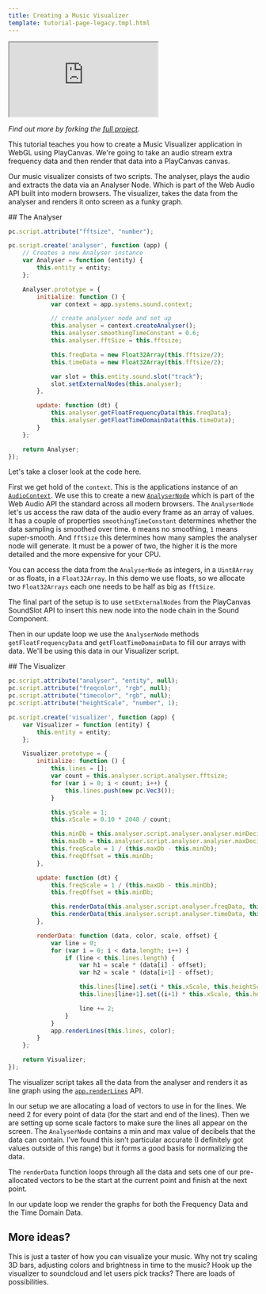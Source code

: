```yaml
---
title: Creating a Music Visualizer
template: tutorial-page-legacy.tmpl.html
---
```


<iframe src="http://playcanv.as/p/BqhCi6oy"></iframe>

*Find out more by forking the [full project][1].*

This tutorial teaches you how to create a Music Visualizer application in WebGL using PlayCanvas. We're going to take an audio stream extra frequency data and then render that data into a PlayCanvas canvas.

Our music visualizer consists of two scripts. The analyser, plays the audio and extracts the data via an Analyser Node. Which is part of the Web Audio API built into modern browsers. The visualizer, takes the data from the analyser and renders it onto screen as a funky graph.

## The Analyser

```javascript
pc.script.attribute("fftsize", "number");

pc.script.create('analyser', function (app) {
    // Creates a new Analyser instance
    var Analyser = function (entity) {
        this.entity = entity;
    };

    Analyser.prototype = {
        initialize: function () {
            var context = app.systems.sound.context;

            // create analyser node and set up
            this.analyser = context.createAnalyser();
            this.analyser.smoothingTimeConstant = 0.6;
            this.analyser.fftSize = this.fftsize;

            this.freqData = new Float32Array(this.fftsize/2);
            this.timeData = new Float32Array(this.fftsize/2);

            var slot = this.entity.sound.slot("track");
            slot.setExternalNodes(this.analyser);
        },

        update: function (dt) {
            this.analyser.getFloatFrequencyData(this.freqData);
            this.analyser.getFloatTimeDomainData(this.timeData);
        }
    };

    return Analyser;
});
```

Let's take a closer look at the code here.

First we get hold of the `context`. This is the applications instance of an [`AudioContext`][2]. We use this to create a new [`AnalyserNode`][3] which is part of the Web Audio API the standard across all modern browsers. The `AnalyserNode` let's us access the raw data of the audio every frame as an array of values. It has a couple of properties `smoothingTimeConstant` determines whether the data sampling is smoothed over time. `0` means no smoothing, `1` means super-smooth. And `fftSize` this determines how many samples the analyser node will generate. It must be a power of two, the higher it is the more detailed and the more expensive for your CPU.

You can access the data from the `AnalyserNode` as integers, in a `Uint8Array` or as floats, in a `Float32Array`. In this demo we use floats, so we allocate two `Float32Arrays` each one needs to be half as big as `fftSize`.

The final part of the setup is to use `setExternalNodes` from the PlayCanvas SoundSlot API to insert this new node into the node chain in the Sound Component.

Then in our update loop we use the `AnalyserNode` methods `getFloatFrequencyData` and `getFloatTimeDomainData` to fill our arrays with data. We'll be using this data in our Visualizer script.

## The Visualizer

```javascript
pc.script.attribute("analyser", "entity", null);
pc.script.attribute("freqcolor", "rgb", null);
pc.script.attribute("timecolor", "rgb", null);
pc.script.attribute("heightScale", "number", 1);

pc.script.create('visualizer', function (app) {
    var Visualizer = function (entity) {
        this.entity = entity;
    };

    Visualizer.prototype = {
        initialize: function () {
            this.lines = [];
            var count = this.analyser.script.analyser.fftsize;
            for (var i = 0; i < count; i++) {
                this.lines.push(new pc.Vec3());
            }

            this.yScale = 1;
            this.xScale = 0.10 * 2048 / count;

            this.minDb = this.analyser.script.analyser.analyser.minDecibels;
            this.maxDb = this.analyser.script.analyser.analyser.maxDecibels;
            this.freqScale = 1 / (this.maxDb - this.minDb);
            this.freqOffset = this.minDb;
        },

        update: function (dt) {
            this.freqScale = 1 / (this.maxDb - this.minDb);
            this.freqOffset = this.minDb;

            this.renderData(this.analyser.script.analyser.freqData, this.freqcolor, this.freqScale, this.freqOffset);
            this.renderData(this.analyser.script.analyser.timeData, this.timecolor, 0.5, 0);
        },

        renderData: function (data, color, scale, offset) {
            var line = 0;
            for (var i = 0; i < data.length; i++) {
                if (line < this.lines.length) {
                    var h1 = scale * (data[i] - offset);
                    var h2 = scale * (data[i+1] - offset);

                    this.lines[line].set(i * this.xScale, this.heightScale*h1, 0);
                    this.lines[line+1].set((i+1) * this.xScale, this.heightScale*h2, 0);

                    line += 2;
                }
            }
            app.renderLines(this.lines, color);
        }
    };

    return Visualizer;
});
```

The visualizer script takes all the data from the analyser and renders it as line graph using the [`app.renderLines`][4] API.

In our setup we are allocating a load of vectors to use in for the lines. We need 2 for every point of data (for the start and end of the lines). Then we are setting up some scale factors to make sure the lines all appear on the screen. The `AnalyserNode` contains a min and max value of decibels that the data can contain. I've found this isn't particular accurate (I definitely got values outside of this range) but it forms a good basis for normalizing the data.

The `renderData` function loops through all the data and sets one of our pre-allocated vectors to be the start at the current point and finish at the next point.

In our update loop we render the graphs for both the Frequency Data and the Time Domain Data.

## More ideas?

This is just a taster of how you can visualize your music. Why not try scaling 3D bars, adjusting colors and brightness in time to the music? Hook up the visualizer to soundcloud and let users pick tracks? There are loads of possibilities.

[1]: https://playcanvas.com/project/374422/overview/tutorial-audio-visualizer
[2]: https://developer.mozilla.org/en/docs/Web/API/AudioContext
[3]: https://developer.mozilla.org/en-US/docs/Web/API/AnalyserNode
[4]: http://developer.playcanvas.com/en/api/pc.Application.html#renderLines

